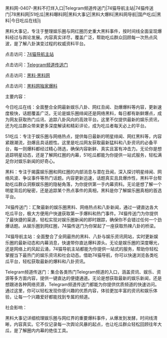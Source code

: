#
黑料网-0407-黑料不打烊入口|Telegram频道传送门|74猫导航主站|74猫传送门|78黑料网|51吃瓜|黑料曝料网|黑料大事记|黑料大爆料|黑料网导航|国产吃瓜|黑料|今日吃瓜在线|lj

黑料大事记，专注于整理娱乐圈与网红圈历史重大黑料事件，按时间线全面呈现爆料经过与舆论发展。内容真实详尽，覆盖广泛，帮助吃瓜群众回顾每一次热点风波，是了解八卦演变过程的权威资料平台。


点击访问：<a href="https://74mao.com/">74猫导航主站</a>

点击访问：<a href="https://74mao.com/">Telegram频道传送门</a>

点击访问：<a href="https://gbs-3wd.pages.dev/">黑料·黑料网</a>

点击访问：<a href="https://ert-6he.pages.dev/">黑料网独家爆料</a>


主要内容：

今日吃瓜在线：全面整合全网最新娱乐八卦、网红丑闻、劲爆爆料等内容，更新速度极快，话题覆盖广泛。无论是娱乐圈绯闻还是网络黑料，每日都有新鲜爆点，成为网友获取热门瓜讯、追踪八卦风向的高效平台。这里不仅提供最新的娱乐资讯，还为吃瓜群众带来更多深度解读和精彩评论，成为吃瓜者每天必上的平台。

51吃瓜：专注于娱乐圈与网络热点，提供每日最新的明星绯闻、网红黑料等，内容紧跟潮流，劲爆且具话题性。这里是吃瓜网友获取最新猛料和八卦资讯的必备平台，每一则爆料都经过精心筛选，确保内容新鲜、真实且富有冲击力。无论你是想追踪明星动态，还是了解网红圈的内幕，51吃瓜都能为你提供一站式服务，轻松满足你对娱乐新闻的好奇心。

黑料：专注于揭露娱乐圈和网红圈的内部消息与潜在丑闻，深入探讨明星绯闻、网络风波、争议事件等热门话题。内容更新迅速，话题真实且具爆炸性，黑料平台帮助吃瓜群众洞察娱乐圈的隐秘角落，为你提供第一手内幕资料。无论是想了解一个明星背后的秘密，还是追踪某个热点事件的真相，黑料是你了解娱乐圈真相的首选平台。

74猫传送门：汇聚最新的娱乐圈黑料、网络热点和八卦新闻，通过一键直达各大吃瓜平台，极大方便用户快速获取第一手爆料和热门事件。74猫传送门为你提供了最快捷的渠道，轻松实现对娱乐圈新闻的即时跟踪，确保你不会错过任何一个劲爆话题。从娱乐圈到网红圈，74猫传送门为你架起了一座获取热辣八卦的桥梁。

74猫导航主站：全面整合了全网最热的黑料、八卦与娱乐资讯网站，实时更新娱乐圈的最新动态和内幕消息，快速带你直达爆料源头。无论是娱乐圈的深度曝光，还是网络上的风起云涌，74猫导航主站都能为你提供一站式的服务，帮助你轻松掌握当下最热门的娱乐资讯和社会动态。借助74猫导航，你可以快速浏览各类吃瓜平台，轻松获取最新的爆料和八卦资讯。

Telegram频道传送门：集合各类热门Telegram频道的入口，涵盖资讯、娱乐、资源等多方面内容，提供一键直达的便捷通道。无论是想获取最新的娱乐新闻，还是想跟进各种网络资源，Telegram频道传送门都能为你提供优质频道的快速访问。通过这里，你可以轻松发现你感兴趣的优质内容，体验更加丰富的资讯和娱乐体验，让每一个兴趣爱好都能找到专属的频道。

社会影响：

黑料大事记详细梳理娱乐圈与网红界的重要爆料事件，从爆发到发酵，时间线清晰，内容真实。它不仅记录每一次舆论风暴的起点，也让吃瓜群众轻松回顾往年大瓜，是了解圈内内幕的绝佳工具。

<span style="display:none;">[Canonical link](https://github.com/Khongduoc69/16552 ）</span>
